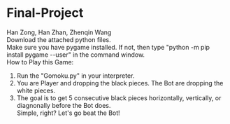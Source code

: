 # Final-Project
Han Zong, Han Zhan, Zhenqin Wang <br/>
Download the attached python files. <br/>
Make sure you have pygame installed. If not, then type "python -m pip install pygame --user" in the command window. <br/>
How to Play this Game: <br/>
1. Run the "Gomoku.py" in your interpreter. <br/>
2. You are Player and dropping the black pieces. The Bot are dropping the white pieces.<br/>
3. The goal is to get 5 consecutive black pieces horizontally, vertically, or diagnonally before the Bot does. <br/>
Simple, right? Let's go beat the Bot!
